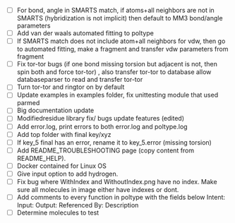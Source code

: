 * [ ] For bond, angle in SMARTS match, if atoms+all neighbors are not in SMARTS (hybridization is not implicit) then default to MM3 bond/angle parameters
* [ ] Add van der waals automated fitting to poltype
* [ ] If SMARTS match does not include atom+all neighbors for vdw, then go to automated fitting, make a fragment and transfer vdw parameters from fragment
* [ ] Fix tor-tor bugs (if one bond missing torsion but adjacent is not, then spin both and force tor-tor) , also transfer tor-tor to database allow databaseparser to read and transfer tor-tor
* [ ] Turn tor-tor and ringtor on by default
* [ ] Update examples in examples folder, fix unittesting module that used parmed
* [ ] Big documentation update
* [ ] Modifiedresidue library fix/ bugs update features (edited)
* [ ] Add error.log, print errors to both error.log and poltype.log
* [ ] Add top folder with final key/xyz
* [ ] If key_5 final has an error, rename it to key_5.error (missing torsion)
* [ ] Add README_TROUBLESHOOTING page (copy content from README_HELP). 
* [ ] Docker contained for Linux OS
* [ ] Give input option to add hydrogen.
* [ ] Fix bug where WithIndex and WithoutIndex.png have no index. Make sure all molecules in image either have indexes or dont. 
* [ ] Add comments to every function in poltype with the fields below
    Intent: 
    Input:
    Output: 
    Referenced By: 
    Description
* [ ] Determine molecules to test
